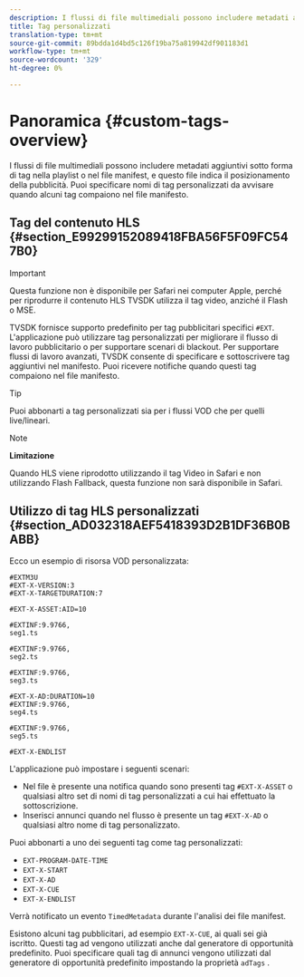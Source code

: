 ```yaml
---
description: I flussi di file multimediali possono includere metadati aggiuntivi sotto forma di tag nella playlist o nel file manifest, e questo file indica il posizionamento della pubblicità. Puoi specificare nomi di tag personalizzati da avvisare quando alcuni tag compaiono nel file manifesto.
title: Tag personalizzati
translation-type: tm+mt
source-git-commit: 89bdda1d4bd5c126f19ba75a819942df901183d1
workflow-type: tm+mt
source-wordcount: '329'
ht-degree: 0%

---
```



# Panoramica {#custom-tags-overview}

I flussi di file multimediali possono includere metadati aggiuntivi sotto forma di tag nella playlist o nel file manifest, e questo file indica il posizionamento della pubblicità. Puoi specificare nomi di tag personalizzati da avvisare quando alcuni tag compaiono nel file manifesto.

## Tag del contenuto HLS {#section_E99299152089418FBA56F5F09FC547B0}

>[!IMPORTANT]
>
>Questa funzione non è disponibile per Safari nei computer Apple, perché per riprodurre il contenuto HLS TVSDK utilizza il tag video, anziché il Flash o MSE.

TVSDK fornisce supporto predefinito per tag pubblicitari specifici `#EXT`. L&#39;applicazione può utilizzare tag personalizzati per migliorare il flusso di lavoro pubblicitario o per supportare scenari di blackout. Per supportare flussi di lavoro avanzati, TVSDK consente di specificare e sottoscrivere tag aggiuntivi nel manifesto. Puoi ricevere notifiche quando questi tag compaiono nel file manifesto.

>[!TIP]
>
>Puoi abbonarti a tag personalizzati sia per i flussi VOD che per quelli live/lineari.

>[!NOTE]
>
>**Limitazione**
>
>Quando HLS viene riprodotto utilizzando il tag Video in Safari e non utilizzando Flash Fallback, questa funzione non sarà disponibile in Safari.

## Utilizzo di tag HLS personalizzati {#section_AD032318AEF5418393D2B1DF36B0BABB}

Ecco un esempio di risorsa VOD personalizzata:

```
#EXTM3U
#EXT-X-VERSION:3
#EXT-X-TARGETDURATION:7
 
#EXT-X-ASSET:AID=10
 
#EXTINF:9.9766,
seg1.ts
 
#EXTINF:9.9766,
seg2.ts
 
#EXTINF:9.9766,
seg3.ts
 
#EXT-X-AD:DURATION=10
#EXTINF:9.9766,
seg4.ts
 
#EXTINF:9.9766,
seg5.ts
 
#EXT-X-ENDLIST
```

L&#39;applicazione può impostare i seguenti scenari:

* Nel file è presente una notifica quando sono presenti tag `#EXT-X-ASSET` o qualsiasi altro set di nomi di tag personalizzati a cui hai effettuato la sottoscrizione.
* Inserisci annunci quando nel flusso è presente un tag `#EXT-X-AD` o qualsiasi altro nome di tag personalizzato.

Puoi abbonarti a uno dei seguenti tag come tag personalizzati:

* `EXT-PROGRAM-DATE-TIME`
* `EXT-X-START`
* `EXT-X-AD`
* `EXT-X-CUE`
* `EXT-X-ENDLIST`

Verrà notificato un evento `TimedMetadata` durante l&#39;analisi dei file manifest.

Esistono alcuni tag pubblicitari, ad esempio `EXT-X-CUE`, ai quali sei già iscritto. Questi tag ad vengono utilizzati anche dal generatore di opportunità predefinito. Puoi specificare quali tag di annunci vengono utilizzati dal generatore di opportunità predefinito impostando la proprietà `adTags` .